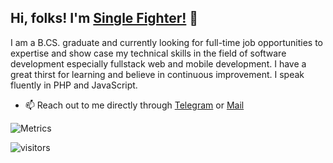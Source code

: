 ##  Hi, folks! I'm [Single Fighter!](https://id.linkedin.com/in/ferdi-pratama) :wave:
I am a B.CS. graduate and currently looking for full-time job opportunities to expertise and show case my technical skills in the field of software development especially fullstack web and mobile development. I have a great thirst for learning and believe in continuous improvement. I speak fluently in PHP and JavaScript.

* :mailbox: Reach out to me directly through [Telegram](https://t.me/verdipratama) or [Mail](mailto:verdipratama@yahoo.com)

![Metrics](https://metrics.lecoq.io/verdipratama?template=classic&base.header=0&base.activity=0&base.community=0&base.repositories=0&base.metadata=0&pagespeed=1&pagespeed.url=https%3A%2F%2Fblog.verside.com&pagespeed.detailed=undefined&pagespeed.screenshot=false&config.timezone=Asia%2FJakarta&config.animated=true)

![visitors](https://visitor-badge.laobi.icu/badge?page_id=verdipratama.verdipratama)
